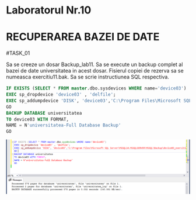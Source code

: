 # Laboratorul Nr.10
# RECUPERAREA BAZEI DE DATE

#TASK_01

Sa se creeze un dosar Backup_lab11. Sa se execute un backup complet al bazei de date universitatea in acest dosar. 
Fisierul copiei de rezerva sa se numeasca exercitiu11.bak. Sa se scrie instructiunea SQL respectiva.

```SQL
IF EXISTS (SELECT * FROM master.dbo.sysdevices WHERE name='device03')
EXEC sp_dropdevice 'device03' , 'delfile';
EXEC sp_addumpdevice 'DISK', 'device03','C:\Program Files\Microsoft SQL Server\MSSQL14.MSSQLSERVER\MSSQL\Backup\Backup\device03_exercitiul11.bak'
GO 
BACKUP DATABASE universitatea
TO device03 WITH FORMAT,
NAME = N'universitatea-Full Database Backup'
GO
```

![interogarea 1](Image1.PNG)